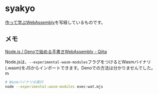 # syakyo

[作って学ぶWebAssembly](https://www.amazon.co.jp/dp/B09BMQ87KK)を写経しているものです。

## メモ

[Node.js / Denoで始める手書きWebAssembly - Qiita](https://qiita.com/syumai/items/b0925e63ba2cf2fd5f2b)

Node.jsは、`--experimental-wasm-modules`フラグをつけるとWasmバイナリ(.wasm)をJSからインポートできます。Denoでの方法は分かりませんでした。m

```bash
# Wasmバイナリの実行
node --experimental-wasm-modules exec-wat.mjs
```
